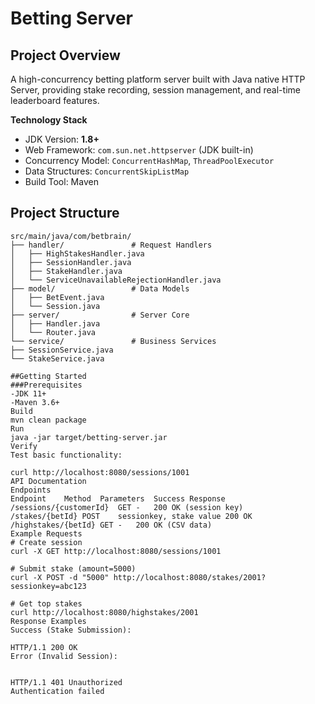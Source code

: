 # Betting Server

## Project Overview
A high-concurrency betting platform server built with Java native HTTP Server, providing stake recording, session management, and real-time leaderboard features.

**Technology Stack**
- JDK Version: **1.8+**
- Web Framework: `com.sun.net.httpserver` (JDK built-in)
- Concurrency Model: `ConcurrentHashMap`, `ThreadPoolExecutor`
- Data Structures: `ConcurrentSkipListMap`
- Build Tool: Maven

## Project Structure
```text
src/main/java/com/betbrain/
├── handler/               # Request Handlers
│   ├── HighStakesHandler.java
│   ├── SessionHandler.java
│   ├── StakeHandler.java
│   └── ServiceUnavailableRejectionHandler.java
├── model/                 # Data Models
│   ├── BetEvent.java
│   └── Session.java
├── server/                # Server Core
│   ├── Handler.java
│   └── Router.java
└── service/               # Business Services
├── SessionService.java
└── StakeService.java

##Getting Started
###Prerequisites
-JDK 11+
-Maven 3.6+
Build
mvn clean package
Run
java -jar target/betting-server.jar
Verify
Test basic functionality:

curl http://localhost:8080/sessions/1001
API Documentation
Endpoints
Endpoint	Method	Parameters	Success Response
/sessions/{customerId}	GET	-	200 OK (session key)
/stakes/{betId}	POST	sessionkey, stake value	200 OK
/highstakes/{betId}	GET	-	200 OK (CSV data)
Example Requests
# Create session
curl -X GET http://localhost:8080/sessions/1001

# Submit stake (amount=5000)
curl -X POST -d "5000" http://localhost:8080/stakes/2001?sessionkey=abc123

# Get top stakes
curl http://localhost:8080/highstakes/2001
Response Examples
Success (Stake Submission):

HTTP/1.1 200 OK
Error (Invalid Session):


HTTP/1.1 401 Unauthorized
Authentication failed